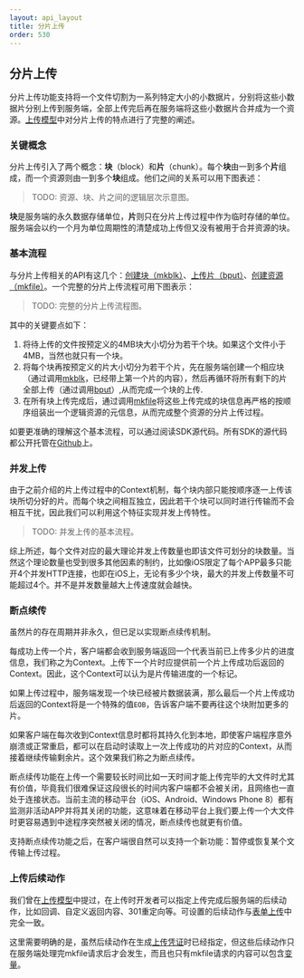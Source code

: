 ```yaml
---
layout: api_layout
title: 分片上传
order: 530
---
```

<a name="chunked-upload"></a>
## 分片上传

分片上传功能支持将一个文件切割为一系列特定大小的小数据片，分别将这些小数据片分别上传到服务端，全部上传完后再在服务端将这些小数据片合并成为一个资源。[上传模型]()中对分片上传的特点进行了完整的阐述。

<a name="chunked-upload-concepts"></a>
### 关键概念

分片上传引入了两个概念：**块**（block）和**片**（chunk）。每个**块**由一到多个**片**组成，而一个资源则由一到多个**块**组成。他们之间的关系可以用下图表述：

> TODO: 资源、块、片之间的逻辑层次示意图。

**块**是服务端的永久数据存储单位，**片**则只在分片上传过程中作为临时存储的单位。服务端会以约一个月为单位周期性的清楚成功上传但又没有被用于合并资源的块。

<a name="chunked-upload-process"></a>
### 基本流程

与分片上传相关的API有这几个：[创建块（mkblk）]()、[上传片（bput）]()、[创建资源（mkfile）]()。一个完整的分片上传流程可用下图表示：

> TODO: 完整的分片上传流程图。

其中的关键要点如下：

1. 将待上传的文件按预定义的4MB块大小切分为若干个块。如果这个文件小于4MB，当然也就只有一个块。
2. 将每个块再按预定义的片大小切分为若干个片，先在服务端创建一个相应块（通过调用[mkblk]()，已经带上第一个片的内容），然后再循环将所有剩下的片全部上传（通过调用[bput]()）,从而完成一个块的上传.
3. 在所有块上传完成后，通过调用[mkfile]()将这些上传完成的块信息再严格的按顺序组装出一个逻辑资源的元信息，从而完成整个资源的分片上传过程。

如要更准确的理解这个基本流程，可以通过阅读SDK源代码。所有SDK的源代码都公开托管在[Github](http://github.com/qiniu)上。

<a name="parallel-upload"></a>
### 并发上传

由于之前介绍的片上传过程中的Context机制，每个块内部只能按顺序逐一上传该块所切分好的片。而每个块之间相互独立，因此若干个块可以同时进行传输而不会相互干扰，因此我们可以利用这个特征实现并发上传特性。

> TODO: 并发上传的基本流程。

综上所述，每个文件对应的最大理论并发上传数量也即该文件可划分的块数量。当然这个理论数量也受到很多其他因素的制约，比如像iOS限定了每个APP最多只能开4个并发HTTP连接，也即在iOS上，无论有多少个块，最大的并发上传数量不可能超过4个。并不是并发数量越大上传速度就会越快。

<a name="resumable-upload"></a>
### 断点续传

虽然片的存在周期并非永久，但已足以实现断点续传机制。

每成功上传一个片，客户端都会收到服务端返回一个代表当前已上传多少片的进度信息，我们称之为Context。上传下一个片时应提供前一个片上传成功后返回的Context。因此，这个Context可以认为是片传输进度的一个标记。

如果上传过程中，服务端发现一个块已经被片数据装满，那么最后一个片上传成功后返回的Context将是一个特殊的值`EOB`，告诉客户端不要再往这个块附加更多的片。

如果客户端在每次收到Context信息时都将其持久化到本地，即使客户端程序意外崩溃或正常重启，都可以在启动时读取上一次上传成功的片对应的Context，从而接着继续传输剩余片。这个效果我们称之为断点续传。

断点续传功能在上传一个需要较长时间比如一天时间才能上传完毕的大文件时尤其有价值，毕竟我们很难保证这段很长的时间内客户端都不会被关闭，且网络也一直处于连接状态。当前主流的移动平台（iOS、Android、Windows Phone 8）都有监测非活动APP并将其关闭的功能，这意味着在移动平台上我们要上传一个大文件时更容易遇到中途程序突然被关闭的情况，断点续传也就更有价值。

支持断点续传功能之后，在客户端很自然可以支持一个新功能：暂停或恢复某个文传输上传过程。

<a name="chunked-upload-response"></a>
### 上传后续动作

我们曾在[上传模型]()中提过，在上传时开发者可以指定上传完成后服务端的后续动作，比如回调、自定义返回内容、301重定向等。可设置的后续动作与[表单上传]()中完全一致。

这里需要明确的是，虽然后续动作在生成[上传凭证]()时已经指定，但这些后续动作只在服务端处理完mkfile请求后才会发生，而且也只有mkfile请求的内容可以包含[变量]()。
